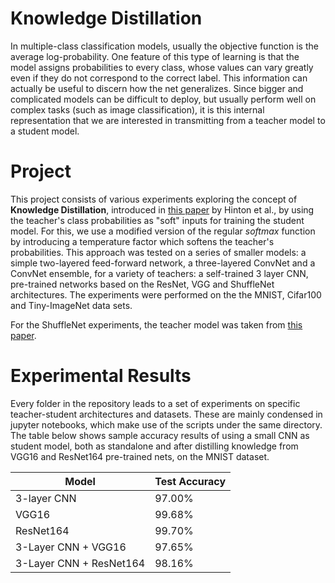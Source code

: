 # Knowledge Distillation

In multiple-class classification models, usually the objective function is the average log-probability. One feature of this type of learning is that the model assigns probabilities to every class, whose values can vary greatly even if they do not correspond to the correct label. This information can actually be useful to discern how the net generalizes. Since bigger and complicated models can be difficult to deploy, but usually perform well on complex tasks (such as image classification), it is this internal representation that we are interested in transmitting from a teacher model to a student model. 

# Project

This project consists of various experiments exploring the concept of **Knowledge Distillation**, introduced in [this paper](https://arxiv.org/abs/1503.02531) by Hinton et al., by using the teacher's class probabilities as "soft" inputs for training the student model. For this, we use a modified version of the regular *softmax* function by introducing a temperature factor which softens the teacher's probabilities. This approach was tested on a series of smaller models: a simple two-layered feed-forward network, a three-layered ConvNet and a ConvNet ensemble, for a variety of teachers: a self-trained 3 layer CNN, pre-trained networks based on the ResNet, VGG and ShuffleNet architectures. The experiments were performed on the the MNIST, Cifar100 and Tiny-ImageNet data sets. 

For the ShuffleNet experiments, the teacher model was taken from [this paper](https://github.com/TropComplique/ShuffleNet-tensorflow).

# Experimental Results 

Every folder in the repository leads to a set of experiments on specific teacher-student architectures and datasets. These are mainly condensed in jupyter notebooks, which make use of the scripts under the same directory. The table below shows sample accuracy results of using a small CNN as student model, both as standalone and after distilling knowledge from VGG16 and ResNet164 pre-trained nets, on the MNIST dataset. 

|     Model     | Test Accuracy |
| ------------- | ------------- |
| 3-layer CNN   | 97.00%  |
| VGG16         | 99.68%  |
| ResNet164     | 99.70%  |
| 3-Layer CNN + VGG16  | 97.65%  |
| 3-Layer CNN + ResNet164  | 98.16%  |
